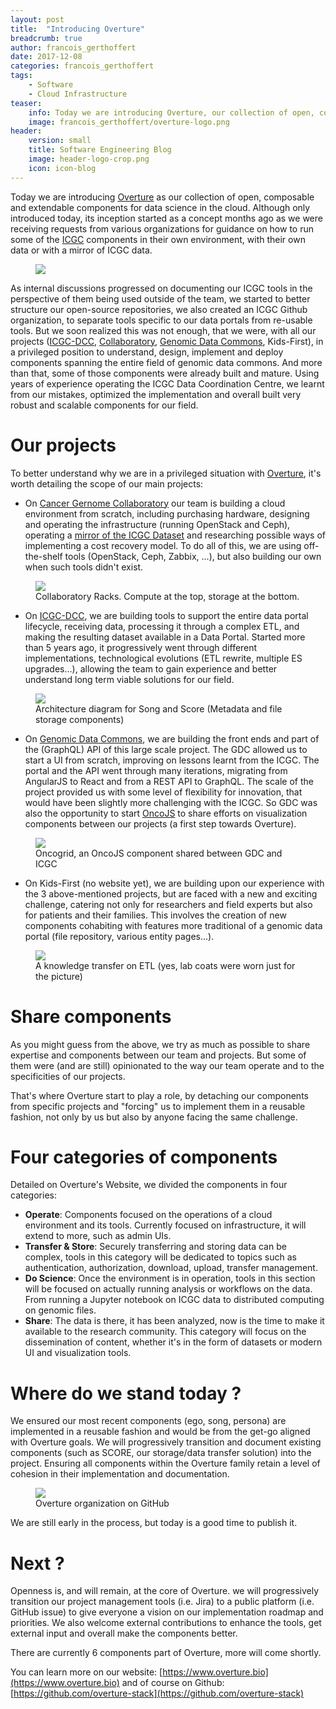```yaml
---
layout: post
title:  "Introducing Overture"
breadcrumb: true
author: francois_gerthoffert
date: 2017-12-08
categories: francois_gerthoffert
tags:
    - Software
    - Cloud Infrastructure
teaser:
    info: Today we are introducing Overture, our collection of open, composable and extendable components for data science in the cloud.
    image: francois_gerthoffert/overture-logo.png
header:
    version: small
    title: Software Engineering Blog
    image: header-logo-crop.png
    icon: icon-blog
---
```


Today we are introducing [Overture](https://www.overture.bio) as our collection of open, composable and extendable components for data science in the cloud. Although only introduced today, its inception started as a concept months ago as we were receiving requests from various organizations for guidance on how to run some of the [ICGC](https://dcc.icgc.org/) components in their own environment, with their own data or with a mirror of ICGC data.

<figure>
    <img src="{{site.urlimg}}francois_gerthoffert/overture-logo.png" />
</figure>

As internal discussions progressed on documenting our ICGC tools in the perspective of them being used outside of the team, we started to better structure our open-source
 repositories, we also created an ICGC Github organization, to separate tools specific to our data portals from re-usable tools. But we soon realized this was not enough, that we were, with all our projects ([ICGC-DCC](https://dcc.icgc.org/), [Collaboratory](http://cancercollaboratory.org/), [Genomic Data Commons](https://gdc.cancer.gov/), Kids-First), in a privileged position to understand, design, implement and deploy components spanning the entire field of genomic data commons. And more than that, some of those components were already built and mature. Using years of experience operating the ICGC Data Coordination Centre, we learnt from our mistakes, optimized the implementation and overall built very robust and scalable components for our field.

# Our projects

To better understand why we are in a privileged situation with [Overture](https://www.overture.bio), it's worth detailing the scope of our main projects:
* On [Cancer Gernome Collaboratory](http://cancercollaboratory.org/) our team is building a cloud environment from scratch, including purchasing hardware, designing and operating the infrastructure (running OpenStack and Ceph), operating a [mirror of the ICGC Dataset](https://dcc.icgc.org/repositories?filters=%7B%22file%22:%7B%22repoName%22:%7B%22is%22:%5B%22Collaboratory%20-%20Toronto%22%5D%7D%7D%7D&files=%7B%22from%22:1%7D) and researching possible ways of implementing a cost recovery model. To do all of this, we are using off-the-shelf tools (OpenStack, Ceph, Zabbix, ...), but also building our own when such tools didn't exist.

<figure>
    <img src="{{site.urlimg}}francois_gerthoffert/collab-racks.png" />
    <figcaption>Collaboratory Racks. Compute at the top, storage at the bottom.</figcaption>
</figure>

* On [ICGC-DCC](https://dcc.icgc.org/), we are building tools to support the entire data portal lifecycle, receiving data, processing it through a complex ETL, and making the resulting dataset available in a Data Portal. Started more than 5 years ago, it progressively went through different implementations, technological evolutions (ETL rewrite, multiple ES upgrades...), allowing the team to gain experience and better understand long term viable solutions for our field.

<figure>
    <img src="{{site.urlimg}}francois_gerthoffert/song-and-score.png" />
    <figcaption>Architecture diagram for Song and Score (Metadata and file storage components)</figcaption>
</figure>

* On [Genomic Data Commons](https://gdc.cancer.gov/), we are building the front ends and part of the (GraphQL) API of this large scale project. The GDC allowed us to start a UI from scratch, improving on lessons learnt from the ICGC. The portal and the API went through many iterations, migrating from AngularJS to React and from a REST API to GraphQL. The scale of the project provided us with some level of flexibility for innovation, that would have been slightly more challenging with the ICGC. So GDC was also the opportunity to start [OncoJS](https://github.com/oncojs) to share efforts on visualization components between our projects (a first step towards Overture).

<figure>
    <img src="{{site.urlimg}}francois_gerthoffert/oncogrid.jpg" />
    <figcaption>Oncogrid, an OncoJS component shared between GDC and ICGC</figcaption>
</figure>

* On Kids-First (no website yet), we are building upon our experience with the 3 above-mentioned projects, but are faced with a new and exciting challenge, catering not only for researchers and field experts but also for patients and their families. This involves the creation of new components cohabiting with features more traditional of a genomic data portal (file repository, various entity pages...).

<figure>
    <img src="{{site.urlimg}}francois_gerthoffert/oicr-softeng.jpg" />
    <figcaption>A knowledge transfer on ETL (yes, lab coats were worn just for the picture)</figcaption>
</figure>

# Share components

As you might guess from the above, we try as much as possible to share expertise and components between our team and projects. But some of them were (and are still)  opinionated to the way our team operate and to the specificities of our projects.

That's where Overture start to play a role, by detaching our components from specific projects and "forcing" us to implement them in a reusable fashion, not only by us but also by anyone facing the same challenge.

# Four categories of components

Detailed on Overture's Website, we divided the components in four categories:
* __Operate__: Components focused on the operations of a cloud environment and its tools. Currently focused on infrastructure, it will extend to more, such as admin UIs.
* __Transfer & Store__: Securely transferring and storing data can be complex, tools in this category will be dedicated to topics such as authentication, authorization, download, upload, transfer management.
* __Do Science__: Once the environment is in operation, tools in this section will be focused on actually running analysis or workflows on the data. From running a Jupyter notebook on ICGC data to distributed computing on genomic files.
* __Share__: The data is there, it has been analyzed, now is the time to make it available to the research community. This category will focus on the dissemination of content, whether it's in the form of datasets or modern UI and visualization tools.

# Where do we stand today ?

We ensured our most recent components (ego, song, persona) are implemented in a reusable fashion and would be from the get-go aligned with Overture goals. We will progressively transition and document existing components (such as SCORE, our storage/data transfer solution) into the project. Ensuring all components within the Overture family retain a level of cohesion in their implementation and documentation.

<figure>
    <img src="{{site.urlimg}}francois_gerthoffert/overture-github.png" />
    <figcaption>Overture organization on GitHub</figcaption>
</figure>


We are still early in the process, but today is a good time to publish it.

# Next ?

Openness is, and will remain, at the core of Overture. we will progressively transition our project management tools (i.e. Jira) to a public platform (i.e. GitHub issue) to give everyone a vision on our implementation roadmap and priorities. We also welcome external contributions to enhance the tools, get external input and overall make the components better.

There are currently 6 components part of Overture, more will come shortly.  

You can learn more on our website: [https://www.overture.bio](https://www.overture.bio) and of course on Github:  [https://github.com/overture-stack](https://github.com/overture-stack)
